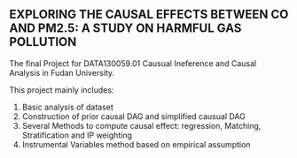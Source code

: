 ## EXPLORING THE CAUSAL EFFECTS BETWEEN CO AND PM2.5: A STUDY ON HARMFUL GAS POLLUTION
The final Project for DATA130059.01 Causual Ineference and Causal Analysis in Fudan University.

This project mainly includes:
1. Basic analysis of dataset
2. Construction of prior causal DAG and simplified causual DAG
3. Several Methods to compute causal effect: regression, Matching, Stratification and IP weighting
4. Instrumental Variables method based on empirical assumption
